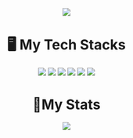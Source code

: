 <div align="center">
<img src="https://capsule-render.vercel.app/api?type=cylinder&color=auto&text=%20Front-End%20Developer&fontAlignY=45&fontSize=40&height=150&desc=Jinsoo&descAlignY=70">  
</div>

# <div align="center">🖥️ My Tech Stacks
<div align="center">
<img src="https://img.shields.io/badge/C-%2300599C.svg?style=for-the-badge&logo=c&logoColor=white"/></a>
<img src="https://img.shields.io/badge/Html5-%23E34F26.svg?style=for-the-badge&logo=html5&logoColor=white"/></a>
<img src="https://img.shields.io/badge/Css3-%231572B6.svg?style=for-the-badge&logo=css3&logoColor=white"/></a>
<img src="https://img.shields.io/badge/Javascript-%23323330.svg?style=for-the-badge&logo=javascript&logoColor=%23F7DF1E"/></a>
<img src="https://img.shields.io/badge/React.js-%2320232a.svg?style=for-the-badge&logo=react&logoColor=%2361DAFB"/></a>
<img src="https://img.shields.io/badge/Vue.js-#4FC08D?style=for-the-badge&logo=Vue.js&logoColor=4FC08D"/>
</div>
</div>

# <div align="center">👏My Stats
<div align="center"><img src="https://github-readme-stats.vercel.app/api?username=Jinsoo1004&show_icons=true&theme=radical"/></a></div>
</div>
